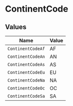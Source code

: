 # ContinentCode


## Values

| Name              | Value             |
| ----------------- | ----------------- |
| `ContinentCodeAf` | AF                |
| `ContinentCodeAn` | AN                |
| `ContinentCodeAs` | AS                |
| `ContinentCodeEu` | EU                |
| `ContinentCodeNa` | NA                |
| `ContinentCodeOc` | OC                |
| `ContinentCodeSa` | SA                |